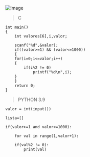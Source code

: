 ![image](https://github.com/lufffe/Beecrowd/assets/90646635/235b383a-1683-499d-81ce-e36f782afb93)

>C

	int main()
	{
	    int valores[6],i,valor;

	    scanf("%d",&valor);
	    if((valor>=1) && (valor<=1000))
	    {
		for(i=0;i<=valor;i++)
		{
			if(i%2 != 0)
				printf("%d\n",i);
		}
	    }
		return 0;
	}

>PYTHON 3.9

	valor = int(input())

	lista=[]

	if(valor>=1 and valor<=1000):

	    for val in range(1,valor+1):

		if(val%2 != 0):
		    print(val)
